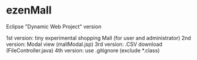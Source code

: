 # ezenMall 

Eclipse "Dynamic Web Project" version

1st version: tiny experimental shopping Mall (for user and administrator)
2nd version: Modal view (mallModal.jsp)
3rd version: .CSV download (FileController.java)
4th version: use .gitignore (exclude *.class)
